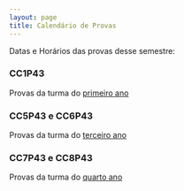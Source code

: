 ```yaml
---
layout: page
title: Calendário de Provas
---
```


Datas e Horários das provas desse semestre: 

<!-- <a href="/horarios/provas2.pdf" target="_blank">Provas</a> -->


### CC1P43

Provas da turma do <a href="/docs/provas1s.pdf" target="_blank">primeiro ano</a>

### CC5P43 e CC6P43

Provas da turma do <a href="/docs/provas5s.pdf" target="_blank">terceiro ano</a>

### CC7P43 e CC8P43

Provas da turma do <a href="/docs/provas6-7s.pdf" target="_blank">quarto ano</a>
